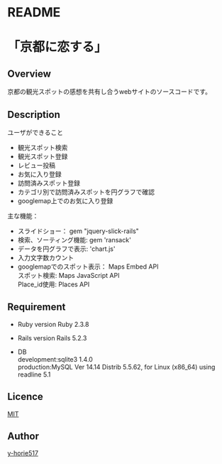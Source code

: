 # README
「京都に恋する」
====
## Overview
京都の観光スポットの感想を共有し合うwebサイトのソースコードです。

## Description
ユーザができること  
* 観光スポット検索
* 観光スポット登録
* レビュー投稿
* お気に入り登録
* 訪問済みスポット登録
* カテゴリ別で訪問済みスポットを円グラフで確認
* googlemap上でのお気に入り登録

主な機能：
* スライドショー： gem "jquery-slick-rails"
* 検索、ソーティング機能: gem 'ransack'
* データを円グラフで表示: 'chart.js'
* 入力文字数カウント
* googlemapでのスポット表示： Maps Embed API  
             スポット検索: Maps JavaScript API  
             Place_id使用: Places API  

## Requirement
* Ruby version
Ruby 2.3.8

* Rails version
Rails 5.2.3

* DB  
development:sqlite3 1.4.0  
production:MySQL  Ver 14.14 Distrib 5.5.62, for Linux (x86_64) using readline 5.1

## Licence
[MIT](https://github.com/tcnksm/tool/blob/master/LICENCE)

## Author
[y-horie517](https://github.com/y-horie517)
